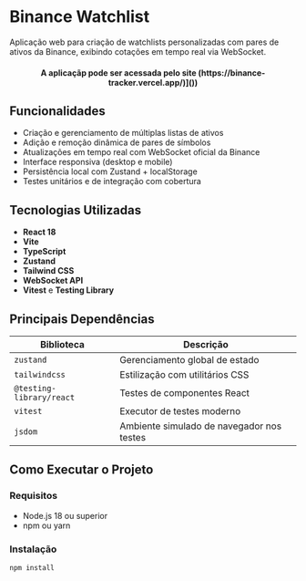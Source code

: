 # Binance Watchlist

Aplicação web para criação de watchlists personalizadas com pares de ativos da Binance, exibindo cotações em tempo real via WebSocket.

<h4 align="center"> 
	A aplicaçãp pode ser acessada pelo site (https://binance-tracker.vercel.app/)]())
</h4>

## Funcionalidades

- Criação e gerenciamento de múltiplas listas de ativos
- Adição e remoção dinâmica de pares de símbolos
- Atualizações em tempo real com WebSocket oficial da Binance
- Interface responsiva (desktop e mobile)
- Persistência local com Zustand + localStorage
- Testes unitários e de integração com cobertura

## Tecnologias Utilizadas

- **React 18**
- **Vite**
- **TypeScript**
- **Zustand**
- **Tailwind CSS**
- **WebSocket API**
- **Vitest** e **Testing Library**

## Principais Dependências

| Biblioteca                 | Descrição                                        |
|---------------------------|--------------------------------------------------|
| `zustand`                 | Gerenciamento global de estado                   |
| `tailwindcss`             | Estilização com utilitários CSS                  |
| `@testing-library/react` | Testes de componentes React                      |
| `vitest`                  | Executor de testes moderno                       |
| `jsdom`                   | Ambiente simulado de navegador nos testes       |

## Como Executar o Projeto

### Requisitos

- Node.js 18 ou superior
- npm ou yarn

### Instalação

```bash
npm install

